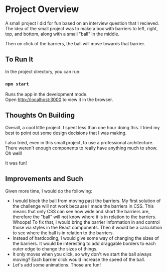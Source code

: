 # Project Overview

A small project I did for fun based on an interview question that I recieved. The idea of the small project was to make a box with barriers to left, right, top, and bottom, along with a small "ball" in the middle.

Then on click of the barriers, the ball will move towards that barrier.

## To Run It

In the project directory, you can run:

### `npm start`

Runs the app in the development mode.\
Open [http://localhost:3000](http://localhost:3000) to view it in the browser.

## Thoughts On Building

Overall, a cool little project. I spent less than one hour doing this. I tried my best to point out some design decisions that I was making.

I also tried, even in this small project, to use a professional architecture. There weren't enough components to really have anything much to show. Oh well!

It was fun!

## Improvements and Such

Given more time, I would do the following:

- I would block the ball from moving past the barriers. My first solution of the challenge will not work because I made the barriers in CSS. This means that only CSS can see how wide and short the barriers are, therefore the "ball" will not know where it is in relation to the barriers. Whoops! To fix that, I would bring the barrier information in and control those via styles in the React components. Then it would be a calculation to see where the ball is in relation to the barriers.
- Instead of hardcoding, I would give some way of changing the sizes of the barriers. It would be interesting to add draggable borders to each outer edge to change the sizes of things.
- It only moves when you click, so why don't we start the ball always moving? Each barrier click would increase the speed of the ball.
- Let's add some animations. Those are fun!

